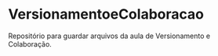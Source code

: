 # VersionamentoeColaboracao
Repositório para guardar arquivos da aula de Versionamento e Colaboração.
